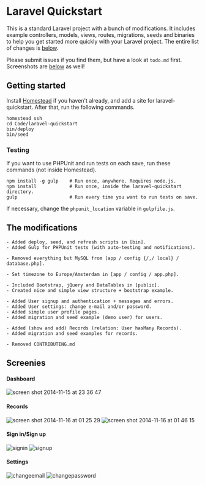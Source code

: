 # Laravel Quickstart
This is a standard Laravel project with a bunch of modifications. It includes example controllers, models, views, routes, migrations, seeds and binaries to help you get started more quickly with your Laravel project. The entire list of changes is [below](#the-modifications).

Please submit issues if you find them, but have a look at `todo.md` first. Screenshots are [below](#screenies) as well!

## Getting started
Install [Homestead](http://laravel.com/docs/4.2/homestead) if you haven't already, and add a site for laravel-quickstart. After that, run the following commands.
 
```
homestead ssh
cd Code/laravel-quickstart
bin/deploy
bin/seed
```

### Testing
If you want to use PHPUnit and run tests on each save, run these commands (not inside Homestead).  
```
npm install -g gulp    # Run once, anywhere. Requires node.js.
npm install            # Run once, inside the laravel-quickstart directory.
gulp                   # Run every time you want to run tests on save.
```
If necessary, change the `phpunit_location` variable in `gulpfile.js`.

## The modifications
```
- Added deploy, seed, and refresh scripts in [bin].
- Added Gulp for PHPUnit tests (with auto-testing and notifications).

- Removed everything but MySQL from [app / config {/,/ local} / database.php].

- Set timezone to Europe/Amsterdam in [app / config / app.php].

- Included Bootstrap, jQuery and DataTables in [public]. 
- Created nice and simple view structure + bootstrap example.

- Added User signup and authentication + messages and errors.
- Added User settings: change e-mail and/or password.
- Added simple user profile pages.
- Added migration and seed example (demo user) for users.

- Added (show and add) Records (relation: User hasMany Records).
- Added migration and seed examples for records.

- Removed CONTRIBUTING.md
```

## Screenies
#### Dashboard
![screen shot 2014-11-15 at 23 36 47](https://cloud.githubusercontent.com/assets/1312973/5059579/9be62026-6d20-11e4-8a06-53f949b0bfa4.png)
#### Records
![screen shot 2014-11-16 at 01 25 29](https://cloud.githubusercontent.com/assets/1312973/5059857/7d94963e-6d2f-11e4-98d2-c7216085ab4e.png)
![screen shot 2014-11-16 at 01 46 15](https://cloud.githubusercontent.com/assets/1312973/5059906/680a1e6c-6d32-11e4-8015-b2e6c9a0134a.png)
#### Sign in/Sign up
![signin](https://cloud.githubusercontent.com/assets/1312973/5059928/acd27db2-6d34-11e4-87a6-c9d3ffc3a6d6.png)
![signup](https://cloud.githubusercontent.com/assets/1312973/5059930/acd30b6a-6d34-11e4-8b05-128c5ac898ec.png)
#### Settings
![changeemail](https://cloud.githubusercontent.com/assets/1312973/5059926/acb57b04-6d34-11e4-8224-272eb97e91ce.png)
![changepassword](https://cloud.githubusercontent.com/assets/1312973/5059929/acd2bc46-6d34-11e4-868e-27dd28cc7548.png)

